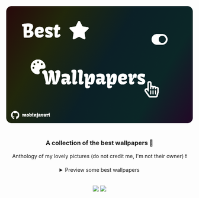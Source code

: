 <div align="center">
    <a href="https://github.com/mobinjavari/Wallpapers"><img src="./wallpapers.png" alt="best wallpapers"></a><br><br>
    <h3>A collection of the best wallpapers 🌠</h3>
    <p>Anthology of my lovely pictures (do not credit me, I'm not their owner) ❗</p>
    <details>
        <summary>Preview some best wallpapers</summary><br><br>
        <table>
            <tr>
                <th>Preview</th>
            </tr>
            <tr>
                <td>
                    <img src="./wallpapers/Desktop-1151.jpg" width="auto">
                    <img src="./wallpapers/Desktop-1160.jpg" width="auto">
                    <img src="./wallpapers/Desktop-1175.png" width="auto">
                    <img src="./wallpapers/Desktop-1179.png" width="auto">
                    <img src="./wallpapers/Desktop-1272.jpg" width="auto">
                    <img src="./wallpapers/Desktop-13110.png" width="auto">
                    <img src="./wallpapers/Desktop-1291.jpg" width="auto">
                    <img src="./wallpapers/Desktop-13119.png" width="auto">
                    <img src="./wallpapers/Desktop-1231.jpg" width="auto">
                    <img src="./wallpapers/Desktop-1241.jpg" width="auto">
                    <img src="./wallpapers/Desktop-1295.jpg" width="auto">
                </td>
            </tr>
            <tr>
                <th><a href="https://github.com/mobinjavari/best-wallpapers/tree/main/wallpapers"> more ..</a></th>
            </tr>
        </table>
    </details><br><br>
    <img src="https://img.shields.io/github/stars/mobinjavari/wallpapers?color=4C8EDA&labelColor=252932">
    <img src="https://img.shields.io/github/repo-size/mobinjavari/wallpapers?color=4C8EDA&labelColor=252932">
</div><br>
